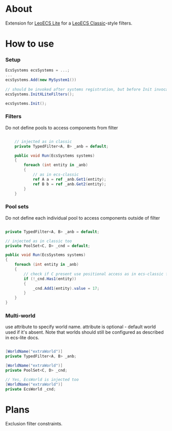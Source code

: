 # About

Extension for [LeoECS Lite](https://github.com/Leopotam/ecslite) for a [LeoECS Classic](https://github.com/Leopotam/ecs)-style filters.

# How to use

### Setup
```c#
EcsSystems ecsSystems = ...;
...
ecsSystems.Add(new MySystem1())
    
// should be invoked after systems registration, but before Init invocation
ecsSystems.InitXLiteFilters();

ecsSystems.Init();

```

### Filters 
Do not define pools to access components from filter
```c#

    // injected as in classic
    private TypedFilter<A, B> _anb = default;

    public void Run(EcsSystems systems)
    {
        foreach (int entity in _anb)
        {
            // as in ecs-classic
            ref A a = ref _anb.Get1(entity);
            ref B b = ref _anb.Get2(entity);
        }
    }
```

### Pool sets
Do not define each individual pool to access components outside of filter
```c#

private TypedFilter<A, B> _anb = default;

// injected as in classic too
private PoolSet<C, D> _cnd = default;

public void Run(EcsSystems systems)
{
    foreach (int entity in _anb)
    {
        // check if C present use positional access as in ecs-classic filters
        if (!_cnd.Has1(entity))
        {
            _cnd.Add1(entity).value = 17;
        }
    }
}
```

### Multi-world
use attribute to specify world name. attribute is optional - default world used if it's absent. Note that worlds should still be configured as described in ecs-lite docs.
```c#

[WorldName("extraWorld")]
private TypedFilter<A, B> _anb;

[WorldName("extraWorld")]
private PoolSet<C, D> _cnd;

// Yes, EcsWorld is injected too
[WorldName("extraWorld")]
private EcsWorld _cnd;
```

# Plans

Exclusion filter constraints.
